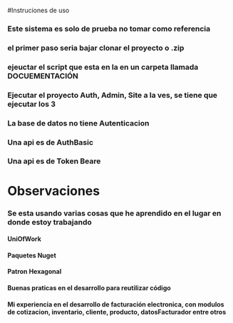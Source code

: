 #Instruciones de uso
### Este sistema es solo de prueba no tomar como referencia

### el primer paso seria bajar clonar el proyecto o .zip
### ejeuctar el script que esta en la en un carpeta llamada DOCUEMENTACIÓN
### Ejecutar el proyecto Auth, Admin, Site a la ves, se tiene que ejecutar los 3
### La base de datos no tiene Autenticacion
### Una api es de AuthBasic
### Una api es de Token Beare

# Observaciones
### Se esta usando varias cosas que he aprendido en el lugar en donde estoy trabajando
#### UniOfWork
#### Paquetes Nuget
#### Patron Hexagonal
#### Buenas praticas en el desarrollo para reutilizar código
#### Mi experiencia en el desarrollo de facturación electronica, con modulos de cotizacion, inventario, cliente, producto, datosFacturador entre otros
